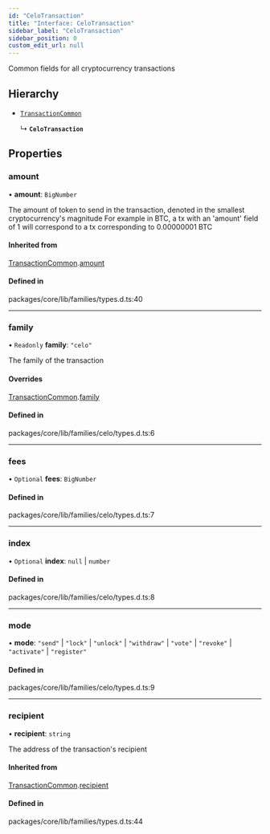 ```yaml
---
id: "CeloTransaction"
title: "Interface: CeloTransaction"
sidebar_label: "CeloTransaction"
sidebar_position: 0
custom_edit_url: null
---
```


Common fields for all cryptocurrency transactions

## Hierarchy

- [`TransactionCommon`](TransactionCommon.md)

  ↳ **`CeloTransaction`**

## Properties

### amount

• **amount**: `BigNumber`

The amount of token to send in the transaction, denoted in the smallest cryptocurrency's magnitude
For example in BTC, a tx with an 'amount' field of 1 will correspond to a tx corresponding to 0.00000001 BTC

#### Inherited from

[TransactionCommon](TransactionCommon.md).[amount](TransactionCommon.md#amount)

#### Defined in

packages/core/lib/families/types.d.ts:40

___

### family

• `Readonly` **family**: ``"celo"``

The family of the transaction

#### Overrides

[TransactionCommon](TransactionCommon.md).[family](TransactionCommon.md#family)

#### Defined in

packages/core/lib/families/celo/types.d.ts:6

___

### fees

• `Optional` **fees**: `BigNumber`

#### Defined in

packages/core/lib/families/celo/types.d.ts:7

___

### index

• `Optional` **index**: ``null`` \| `number`

#### Defined in

packages/core/lib/families/celo/types.d.ts:8

___

### mode

• **mode**: ``"send"`` \| ``"lock"`` \| ``"unlock"`` \| ``"withdraw"`` \| ``"vote"`` \| ``"revoke"`` \| ``"activate"`` \| ``"register"``

#### Defined in

packages/core/lib/families/celo/types.d.ts:9

___

### recipient

• **recipient**: `string`

The address of the transaction's recipient

#### Inherited from

[TransactionCommon](TransactionCommon.md).[recipient](TransactionCommon.md#recipient)

#### Defined in

packages/core/lib/families/types.d.ts:44
